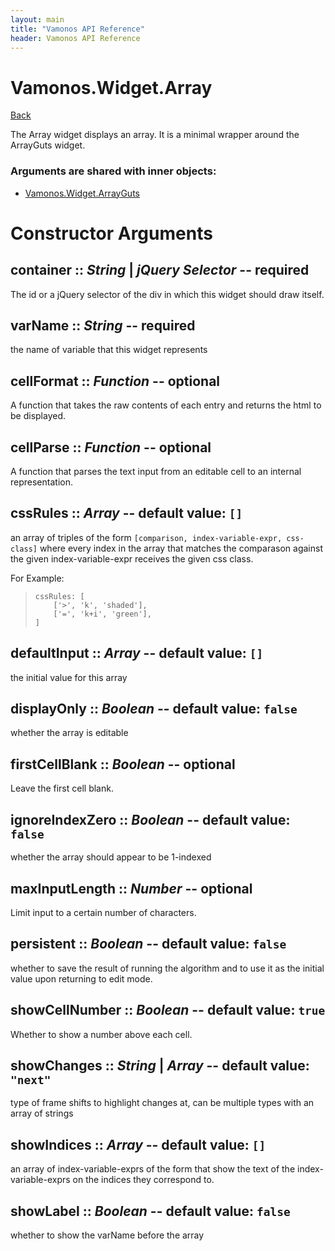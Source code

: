 ```yaml
---
layout: main
title: "Vamonos API Reference"
header: Vamonos API Reference
---
```



Vamonos.Widget.Array
====================

[Back](index.html)

The Array widget displays an array. It is a minimal wrapper around the ArrayGuts widget.


### Arguments are shared with inner objects:

 * [Vamonos.Widget.ArrayGuts](widget-arrayguts.html)


Constructor Arguments
=====================

## **container** :: *String* | *jQuery Selector* -- **required**

The id or a jQuery selector of the div in which this widget should draw itself.



## **varName** :: *String* -- **required**

the name of variable that this widget represents



## **cellFormat** :: *Function* -- optional

A function that takes the raw contents of each entry and returns the html to be displayed.



## **cellParse** :: *Function* -- optional

A function that parses the text input from an editable cell to an internal representation.



## **cssRules** :: *Array* -- default value: `[]`

an array of triples of the form `[comparison, index-variable-expr, css-class]` where every index in the array that matches the comparason against the given index-variable-expr receives the given css class.

For Example:

>     cssRules: [
>         ['>', 'k', 'shaded'],
>         ['=', 'k+i', 'green'],
>     ]



## **defaultInput** :: *Array* -- default value: `[]`

the initial value for this array



## **displayOnly** :: *Boolean* -- default value: `false`

whether the array is editable



## **firstCellBlank** :: *Boolean* -- optional

Leave the first cell blank.



## **ignoreIndexZero** :: *Boolean* -- default value: `false`

whether the array should appear to be 1-indexed



## **maxInputLength** :: *Number* -- optional

Limit input to a certain number of characters.



## **persistent** :: *Boolean* -- default value: `false`

whether to save the result of running the algorithm and to use it as the initial value upon returning to edit mode.



## **showCellNumber** :: *Boolean* -- default value: `true`

Whether to show a number above each cell.



## **showChanges** :: *String* | *Array* -- default value: `"next"`

type of frame shifts to highlight changes at, can be multiple types with an array of strings



## **showIndices** :: *Array* -- default value: `[]`

an array of index-variable-exprs of the form that show the text of the index-variable-exprs on the indices they correspond to.



## **showLabel** :: *Boolean* -- default value: `false`

whether to show the varName before the array



